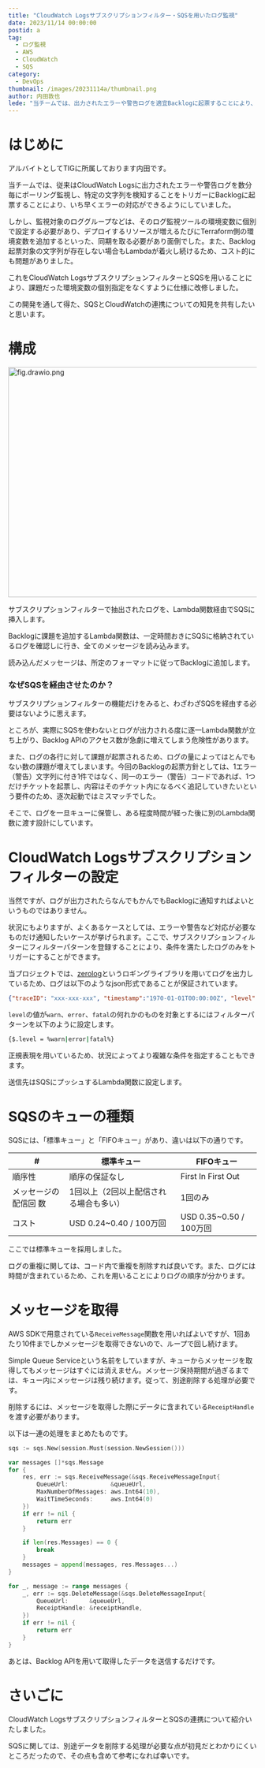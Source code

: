 ```yaml
---
title: "CloudWatch Logsサブスクリプションフィルター・SQSを用いたログ監視"
date: 2023/11/14 00:00:00
postid: a
tag:
  - ログ監視
  - AWS
  - CloudWatch
  - SQS
category:
  - DevOps
thumbnail: /images/20231114a/thumbnail.png
author: 内田敦也
lede: "当チームでは、出力されたエラーや警告ログを適宜Backlogに起票することにより、いち早くエラーの対応ができるようにしております。CloudWatch LogsサブスクリプションフィルターとSQSを用いることにより、CloudWatchの特定のログをトリガーとして監視ジョブを立ち上げる仕様に改修しました。"
---
```

# はじめに

アルバイトとしてTIGに所属しております内田です。

当チームでは、従来はCloudWatch Logsに出力されたエラーや警告ログを数分毎にポーリング監視し、特定の文字列を検知することをトリガーにBacklogに起票することにより、いち早くエラーの対応ができるようにしていました。

しかし、監視対象のロググループなどは、そのログ監視ツールの環境変数に個別で設定する必要があり、デプロイするリソースが増えるたびにTerraform側の環境変数を追加するといった、同期を取る必要があり面倒でした。また、Backlog起票対象の文字列が存在しない場合もLambdaが着火し続けるため、コスト的にも問題がありました。

これをCloudWatch LogsサブスクリプションフィルターとSQSを用いることにより、課題だった環境変数の個別指定をなくすように仕様に改修しました。

この開発を通して得た、SQSとCloudWatchの連携についての知見を共有したいと思います。

# 構成

<img src="/images/20231114a/fig.drawio.png" alt="fig.drawio.png" width="941" height="467" loading="lazy">

サブスクリプションフィルターで抽出されたログを、Lambda関数経由でSQSに挿入します。

Backlogに課題を追加するLambda関数は、一定時間おきにSQSに格納されているログを確認しに行き、全てのメッセージを読み込みます。

読み込んだメッセージは、所定のフォーマットに従ってBacklogに追加します。

### なぜSQSを経由させたのか？

サブスクリプションフィルターの機能だけをみると、わざわざSQSを経由する必要はないように思えます。

ところが、実際にSQSを使わないとログが出力される度に逐一Lambda関数が立ち上がり、Backlog APIのアクセス数が急劇に増えてしまう危険性があります。

また、ログの各行に対して課題が起票されるため、ログの量によってはとんでもない数の課題が増えてしまいます。今回のBacklogの起票方針としては、1エラー（警告）文字列に付き1件ではなく、同一のエラー（警告）コードであれば、1つだけチケットを起票し、内容はそのチケット内になるべく追記していきたいという要件のため、逐次起動ではミスマッチでした。

そこで、ログを一旦キューに保管し、ある程度時間が経った後に別のLambda関数に渡す設計にしています。

# CloudWatch Logsサブスクリプションフィルターの設定

当然ですが、ログが出力されたらなんでもかんでもBacklogに通知すればよいというものではありません。

状況にもよりますが、よくあるケースとしては、エラーや警告など対応が必要なものだけ通知したいケースが挙げられます。ここで、サブスクリプションフィルターにフィルターパターンを登録することにより、条件を満たしたログのみをトリガーにすることができます。

当プロジェクトでは、[zerolog](https://github.com/rs/zerolog)というロギングライブラリを用いてログを出力しているため、ログは以下のようなjson形式であることが保証されています。

```json
{"traceID": "xxx-xxx-xxx", "timestamp":"1970-01-01T00:00:00Z", "level": "info", "message":"Hello, world!"}
```

`level`の値が`warn`、`error`、`fatal`の何れかのものを対象とするにはフィルターパターンを以下のように設定します。

```sh
{$.level = %warn|error|fatal%}
```

正規表現を用いているため、状況によってより複雑な条件を指定することもできます。

送信先はSQSにプッシュするLambda関数に設定します。

# SQSのキューの種類

SQSには、「標準キュー」と「FIFOキュー」があり、違いは以下の通りです。

|# |標準キュー|FIFOキュー|
|--|--|---|
|順序性              |順序の保証なし|First In First Out|
|メッセージの配信回 数|1回以上（2回以上配信される場合も多い）|1回のみ|
|コスト             |USD 0.24~0.40 / 100万回|USD 0.35~0.50 / 100万回|

ここでは標準キューを採用しました。

ログの重複に関しては、コード内で重複を削除すれば良いです。また、ログには時間が含まれているため、これを用いることによりログの順序が分かります。

# メッセージを取得

AWS SDKで用意されている`ReceiveMessage`関数を用いればよいですが、1回あたり10件までしかメッセージを取得できないので、ループで回し続けます。

Simple Queue Serviceという名前をしていますが、キューからメッセージを取得してもメッセージはすぐには消えません。メッセージ保持期間が過ぎるまでは、キュー内にメッセージは残り続けます。従って、別途削除する処理が必要です。

削除するには、メッセージを取得した際にデータに含まれている`ReceiptHandle`を渡す必要があります。

以下は一連の処理をまとめたものです。

```go
sqs := sqs.New(session.Must(session.NewSession()))

var messages []*sqs.Message
for {
    res, err := sqs.ReceiveMessage(&sqs.ReceiveMessageInput{
        QueueUrl:            &queueUrl,
        MaxNumberOfMessages: aws.Int64(10),
        WaitTimeSeconds:     aws.Int64(0)
    })
    if err != nil {
		return err
	}

	if len(res.Messages) == 0 {
		break
	}
	messages = append(messages, res.Messages...)
}

for _, message := range messages {
    _, err := sqs.DeleteMessage(&sqs.DeleteMessageInput{
        QueueUrl:      &queueUrl,
        ReceiptHandle: &receiptHandle,
    })
    if err != nil {
        return err
    }
}
```
あとは、Backlog APIを用いて取得したデータを送信するだけです。

# さいごに

CloudWatch LogsサブスクリプションフィルターとSQSの連携について紹介いたしました。

SQSに関しては、別途データを削除する処理が必要な点が初見だとわかりにくいところだったので、その点も含めて参考になれば幸いです。
